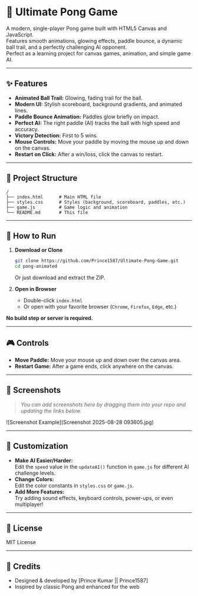 # 🏓 Ultimate Pong Game

A modern, single-player Pong game built with HTML5 Canvas and JavaScript.  
Features smooth animations, glowing effects, paddle bounce, a dynamic ball trail, and a perfectly challenging AI opponent.  
Perfect as a learning project for canvas games, animation, and simple game AI.

---

## ✨ Features

- **Animated Ball Trail:** Glowing, fading trail for the ball.
- **Modern UI:** Stylish scoreboard, background gradients, and animated lines.
- **Paddle Bounce Animation:** Paddles glow briefly on impact.
- **Perfect AI:** The right paddle (AI) tracks the ball with high speed and accuracy.
- **Victory Detection:** First to 5 wins.
- **Mouse Controls:** Move your paddle by moving the mouse up and down on the canvas.
- **Restart on Click:** After a win/loss, click the canvas to restart.

---

## 📁 Project Structure

```plaintext
/
├── index.html      # Main HTML file
├── styles.css      # Styles (background, scoreboard, paddles, etc.)
├── game.js         # Game logic and animation
└── README.md       # This file
```

---

## 🚀 How to Run

1. **Download or Clone**
    ```bash
    git clone https://github.com/Prince1587/Ultimate-Pong-Game.git
    cd pong-animated
    ```
    Or just download and extract the ZIP.

2. **Open in Browser**
    - Double-click `index.html`  
    - Or open with your favorite browser (`Chrome`, `Firefox`, `Edge`, etc.)

**No build step or server is required.**

---

## 🎮 Controls

- **Move Paddle:** Move your mouse up and down over the canvas area.
- **Restart Game:** After a game ends, click anywhere on the canvas.

---

## 📸 Screenshots

> _You can add screenshots here by dragging them into your repo and updating the links below._

![Screenshot Example](Screenshot 2025-08-28 093605.jpg)

---

## 🧩 Customization

- **Make AI Easier/Harder:**  
  Edit the `speed` value in the `updateAI()` function in `game.js` for different AI challenge levels.
- **Change Colors:**  
  Edit the color constants in `styles.css` or `game.js`.
- **Add More Features:**  
  Try adding sound effects, keyboard controls, power-ups, or even multiplayer!

---

## 📄 License

MIT License

---

## 🙏 Credits

- Designed & developed by [Prince Kumar || Prince1587]
- Inspired by classic Pong and enhanced for the web
